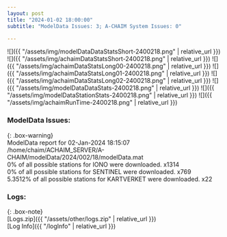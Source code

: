 ```yaml
---
layout: post
title: "2024-01-02 18:00:00"
subtitle: "ModelData Issues: 3; A-CHAIM System Issues: 0"

---
```


![]({{ "/assets/img/modelDataDataStatsShort-2400218.png" | relative_url }})
![]({{ "/assets/img/achaimDataStatsShort-2400218.png" | relative_url }})
![]({{ "/assets/img/achaimDataStatsLong00-2400218.png" | relative_url }})
![]({{ "/assets/img/achaimDataStatsLong01-2400218.png" | relative_url }})
![]({{ "/assets/img/achaimDataStatsLong02-2400218.png" | relative_url }})
![]({{ "/assets/img/modelDataDataStats-2400218.png" | relative_url }})
![]({{ "/assets/img/modelDataStationStats-2400218.png" | relative_url }})
![]({{ "/assets/img/achaimRunTime-2400218.png" | relative_url }})


### ModelData Issues:  
  
{: .box-warning}  
 ModelData report for 02-Jan-2024 18:15:07   
 /home/chaim/ACHAIM_SERVER/A-CHAIM/modelData/2024/002/18/modelData.mat   
 0% of all possible stations for IONO were downloaded. x1314   
 0% of all possible stations for SENTINEL were downloaded. x769   
 5.3512% of all possible stations for KARTVERKET were downloaded. x22   
  


### Logs:  
  
{: .box-note}  
[Logs.zip]({{ "/assets/other/logs.zip" | relative_url }})  
[Log Info]({{ "/logInfo" | relative_url }})  
